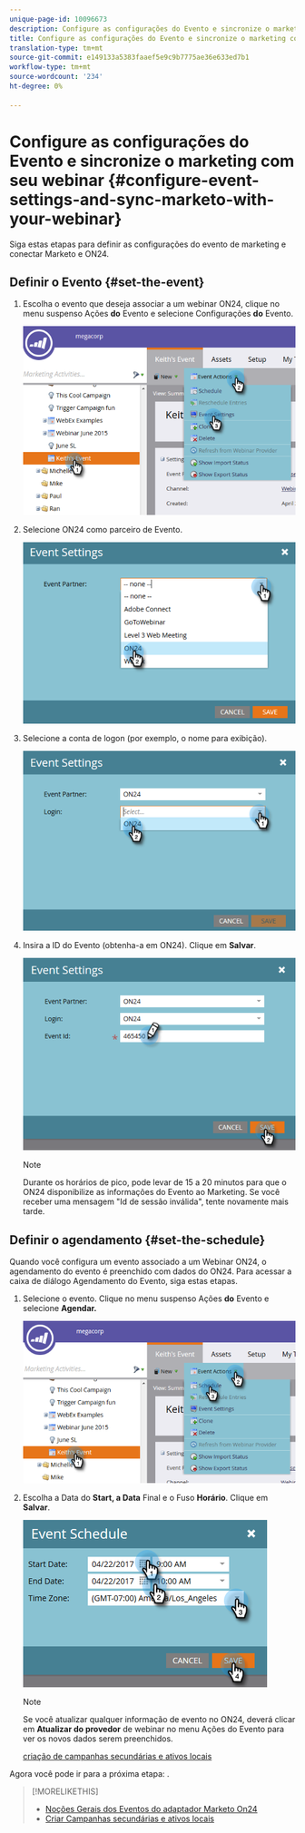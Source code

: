 ```yaml
---
unique-page-id: 10096673
description: Configure as configurações do Evento e sincronize o marketing com seu webinar - Documentos do Marketing - Documentação do produto
title: Configure as configurações do Evento e sincronize o marketing com seu webinar
translation-type: tm+mt
source-git-commit: e149133a5383faaef5e9c9b7775ae36e633ed7b1
workflow-type: tm+mt
source-wordcount: '234'
ht-degree: 0%

---
```



# Configure as configurações do Evento e sincronize o marketing com seu webinar {#configure-event-settings-and-sync-marketo-with-your-webinar}

Siga estas etapas para definir as configurações do evento de marketing e conectar Marketo e ON24.

## Definir o Evento {#set-the-event}

1. Escolha o evento que deseja associar a um webinar ON24, clique no menu suspenso Ações **do** Evento e selecione Configurações **do** Evento.

   ![](assets/one.png)

1. Selecione ON24 como parceiro de Evento.

   ![](assets/two.png)

1. Selecione a conta de logon (por exemplo, o nome para exibição).

   ![](assets/three.png)

1. Insira a ID do Evento (obtenha-a em ON24). Clique em **Salvar**.

   ![](assets/four.png)

   >[!NOTE]
   >
   >Durante os horários de pico, pode levar de 15 a 20 minutos para que o ON24 disponibilize as informações do Evento ao Marketing. Se você receber uma mensagem &quot;Id de sessão inválida&quot;, tente novamente mais tarde.

## Definir o agendamento {#set-the-schedule}

Quando você configura um evento associado a um Webinar ON24, o agendamento do evento é preenchido com dados do ON24. Para acessar a caixa de diálogo Agendamento do Evento, siga estas etapas.

1. Selecione o evento. Clique no menu suspenso Ações **do** Evento e selecione **Agendar.**

   ![](assets/five.png)

1. Escolha a Data do **Start, a Data** Final e o Fuso **Horário**. Clique em **Salvar**.

   ![](assets/six-1.png)

   >[!NOTE]
   >
   >Se você atualizar qualquer informação de evento no ON24, deverá clicar em **Atualizar do provedor** de webinar no menu Ações do Evento para ver os novos dados serem preenchidos.

   [criação de campanhas secundárias e ativos locais](create-child-campaigns-and-local-assets.md)

Agora você pode ir para a próxima etapa: .

>[!MORELIKETHIS]
>
>* [Noções Gerais dos Eventos do adaptador Marketo On24](understanding-marketo-on24-adapter-events.md)
>* [Criar Campanhas secundárias e ativos locais](create-child-campaigns-and-local-assets.md)

>



